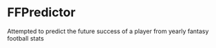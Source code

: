 # FFPredictor
Attempted to predict the future success of a player from yearly fantasy football stats
